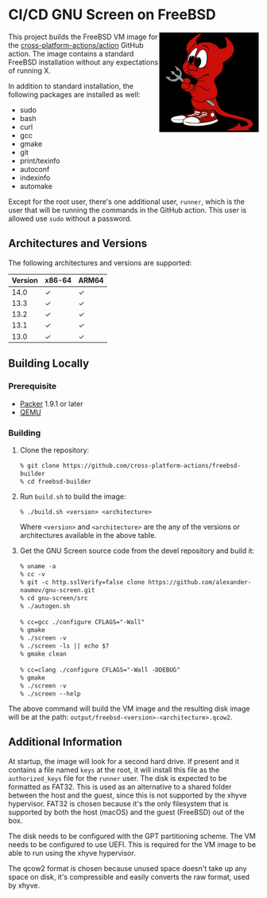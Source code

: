 # CI/CD GNU Screen on FreeBSD

<img align="right" src="freebsd-daemon.jpg" height="200">

This project builds the FreeBSD VM image for the
[cross-platform-actions/action](https://github.com/cross-platform-actions/action)
GitHub action. The image contains a standard FreeBSD installation without any
expectations of running X.

In addition to standard installation, the following packages are installed as
well:

* sudo
* bash
* curl
* gcc
* gmake
* git
* print/texinfo
* autoconf
* indexinfo
* automake

Except for the root user, there's one additional user, `runner`, which is the
user that will be running the commands in the GitHub action. This user is
allowed use `sudo` without a password.

## Architectures and Versions

The following architectures and versions are supported:

| Version | x86-64 | ARM64 |
|---------|--------|-------|
| 14.0    | ✓      | ✓     |
| 13.3    | ✓      | ✓     |
| 13.2    | ✓      | ✓     |
| 13.1    | ✓      | ✓     |
| 13.0    | ✓      | ✓     |

## Building Locally

### Prerequisite

* [Packer](https://www.packer.io) 1.9.1 or later
* [QEMU](https://qemu.org)

### Building

1. Clone the repository:
    ```
    % git clone https://github.com/cross-platform-actions/freebsd-builder
    % cd freebsd-builder
    ```

2. Run `build.sh` to build the image:
    ```
    % ./build.sh <version> <architecture>
    ```
    Where `<version>` and `<architecture>` are the any of the versions or
    architectures available in the above table.

3. Get the GNU Screen source code from the devel repository and build it:
    ```
    % uname -a
    % cc -v
    % git -c http.sslVerify=false clone https://github.com/alexander-naumov/gnu-screen.git
    % cd gnu-screen/src
    % ./autogen.sh

    % cc=gcc ./configure CFLAGS="-Wall"
    % gmake
    % ./screen -v
    % ./screen -ls || echo $?
    % gmake clean

    % cc=clang ./configure CFLAGS="-Wall -DDEBUG"
    % gmake
    % ./screen -v
    % ./screen --help
    ```

The above command will build the VM image and the resulting disk image will be
at the path: `output/freebsd-<version>-<architecture>.qcow2`.

## Additional Information

At startup, the image will look for a second hard drive. If present and it
contains a file named `keys` at the root, it will install this file as the
`authorized_keys` file for the `runner` user. The disk is expected to be
formatted as FAT32. This is used as an alternative to a shared folder between
the host and the guest, since this is not supported by the xhyve hypervisor.
FAT32 is chosen because it's the only filesystem that is supported by both the
host (macOS) and the guest (FreeBSD) out of the box.

The disk needs to be configured with the GPT partitioning scheme. The VM needs
to be configured to use UEFI. This is required for the VM image to be able to
run using the xhyve hypervisor.

The qcow2 format is chosen because unused space doesn't take up any space on
disk, it's compressible and easily converts the raw format, used by xhyve.
